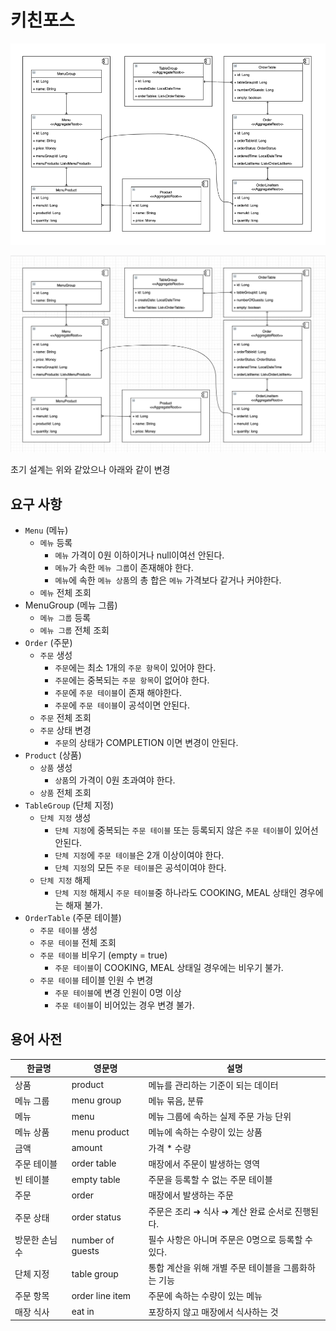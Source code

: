 # 키친포스

![jwp-refactoring-entity-relation-2](assets/jwp-refactoring-entity-relation.png)

![jwp-refactoring-entity-relation-3](assets/jwp-refactoring-entity-relation-3.png)

초기 설계는 위와 같았으나 아래와 같이 변경

<!-- %3CmxGraphModel%3E%3Croot%3E%3CmxCell%20id%3D%220%22%2F%3E%3CmxCell%20id%3D%221%22%20parent%3D%220%22%2F%3E%3CmxCell%20id%3D%222%22%20value%3D%22%22%20style%3D%22html%3D1%3BdropTarget%3D0%3B%22%20vertex%3D%221%22%20parent%3D%221%22%3E%3CmxGeometry%20x%3D%22410%22%20y%3D%2240%22%20width%3D%22300%22%20height%3D%22600%22%20as%3D%22geometry%22%2F%3E%3C%2FmxCell%3E%3CmxCell%20id%3D%223%22%20value%3D%22%22%20style%3D%22shape%3Dmodule%3BjettyWidth%3D8%3BjettyHeight%3D4%3B%22%20vertex%3D%221%22%20parent%3D%222%22%3E%3CmxGeometry%20x%3D%221%22%20width%3D%2220%22%20height%3D%2220%22%20relative%3D%221%22%20as%3D%22geometry%22%3E%3CmxPoint%20x%3D%22-27%22%20y%3D%227%22%20as%3D%22offset%22%2F%3E%3C%2FmxGeometry%3E%3C%2FmxCell%3E%3CmxCell%20id%3D%224%22%20value%3D%22%22%20style%3D%22html%3D1%3BdropTarget%3D0%3B%22%20vertex%3D%221%22%20parent%3D%221%22%3E%3CmxGeometry%20x%3D%2270%22%20y%3D%2240%22%20width%3D%22300%22%20height%3D%22171%22%20as%3D%22geometry%22%2F%3E%3C%2FmxCell%3E%3CmxCell%20id%3D%225%22%20value%3D%22%22%20style%3D%22shape%3Dmodule%3BjettyWidth%3D8%3BjettyHeight%3D4%3B%22%20vertex%3D%221%22%20parent%3D%224%22%3E%3CmxGeometry%20x%3D%221%22%20width%3D%2220%22%20height%3D%2220%22%20relative%3D%221%22%20as%3D%22geometry%22%3E%3CmxPoint%20x%3D%22-27%22%20y%3D%227%22%20as%3D%22offset%22%2F%3E%3C%2FmxGeometry%3E%3C%2FmxCell%3E%3CmxCell%20id%3D%226%22%20value%3D%22%22%20style%3D%22html%3D1%3BdropTarget%3D0%3B%22%20vertex%3D%221%22%20parent%3D%221%22%3E%3CmxGeometry%20x%3D%2262%22%20y%3D%22460%22%20width%3D%22300%22%20height%3D%22180%22%20as%3D%22geometry%22%2F%3E%3C%2FmxCell%3E%3CmxCell%20id%3D%227%22%20value%3D%22%22%20style%3D%22shape%3Dmodule%3BjettyWidth%3D8%3BjettyHeight%3D4%3B%22%20vertex%3D%221%22%20parent%3D%226%22%3E%3CmxGeometry%20x%3D%221%22%20width%3D%2220%22%20height%3D%2220%22%20relative%3D%221%22%20as%3D%22geometry%22%3E%3CmxPoint%20x%3D%22-27%22%20y%3D%227%22%20as%3D%22offset%22%2F%3E%3C%2FmxGeometry%3E%3C%2FmxCell%3E%3CmxCell%20id%3D%228%22%20value%3D%22%22%20style%3D%22html%3D1%3BdropTarget%3D0%3B%22%20vertex%3D%221%22%20parent%3D%221%22%3E%3CmxGeometry%20x%3D%22-280%22%20y%3D%2240%22%20width%3D%22300%22%20height%3D%22600%22%20as%3D%22geometry%22%2F%3E%3C%2FmxCell%3E%3CmxCell%20id%3D%229%22%20value%3D%22%22%20style%3D%22shape%3Dmodule%3BjettyWidth%3D8%3BjettyHeight%3D4%3B%22%20vertex%3D%221%22%20parent%3D%228%22%3E%3CmxGeometry%20x%3D%221%22%20width%3D%2220%22%20height%3D%2220%22%20relative%3D%221%22%20as%3D%22geometry%22%3E%3CmxPoint%20x%3D%22-27%22%20y%3D%227%22%20as%3D%22offset%22%2F%3E%3C%2FmxGeometry%3E%3C%2FmxCell%3E%3CmxCell%20id%3D%2210%22%20value%3D%22Order%26%2310%3B%26lt%3B%26lt%3BAggregateRoot%26gt%3B%26gt%3B%22%20style%3D%22swimlane%3BfontStyle%3D0%3BchildLayout%3DstackLayout%3Bhorizontal%3D1%3BstartSize%3D50%3BfillColor%3Dnone%3BhorizontalStack%3D0%3BresizeParent%3D1%3BresizeParentMax%3D0%3BresizeLast%3D0%3Bcollapsible%3D1%3BmarginBottom%3D0%3B%22%20vertex%3D%221%22%20parent%3D%221%22%3E%3CmxGeometry%20x%3D%22440%22%20y%3D%22240%22%20width%3D%22240%22%20height%3D%22180%22%20as%3D%22geometry%22%2F%3E%3C%2FmxCell%3E%3CmxCell%20id%3D%2211%22%20value%3D%22%2B%20id%3A%20Long%22%20style%3D%22text%3BstrokeColor%3Dnone%3BfillColor%3Dnone%3Balign%3Dleft%3BverticalAlign%3Dtop%3BspacingLeft%3D4%3BspacingRight%3D4%3Boverflow%3Dhidden%3Brotatable%3D0%3Bpoints%3D%5B%5B0%2C0.5%5D%2C%5B1%2C0.5%5D%5D%3BportConstraint%3Deastwest%3B%22%20vertex%3D%221%22%20parent%3D%2210%22%3E%3CmxGeometry%20y%3D%2250%22%20width%3D%22240%22%20height%3D%2226%22%20as%3D%22geometry%22%2F%3E%3C%2FmxCell%3E%3CmxCell%20id%3D%2212%22%20value%3D%22%2B%20orderTableId%3A%20Long%22%20style%3D%22text%3BstrokeColor%3Dnone%3BfillColor%3Dnone%3Balign%3Dleft%3BverticalAlign%3Dtop%3BspacingLeft%3D4%3BspacingRight%3D4%3Boverflow%3Dhidden%3Brotatable%3D0%3Bpoints%3D%5B%5B0%2C0.5%5D%2C%5B1%2C0.5%5D%5D%3BportConstraint%3Deastwest%3B%22%20vertex%3D%221%22%20parent%3D%2210%22%3E%3CmxGeometry%20y%3D%2276%22%20width%3D%22240%22%20height%3D%2226%22%20as%3D%22geometry%22%2F%3E%3C%2FmxCell%3E%3CmxCell%20id%3D%2213%22%20value%3D%22%2B%20orderStatus%3A%20OrderStatus%22%20style%3D%22text%3BstrokeColor%3Dnone%3BfillColor%3Dnone%3Balign%3Dleft%3BverticalAlign%3Dtop%3BspacingLeft%3D4%3BspacingRight%3D4%3Boverflow%3Dhidden%3Brotatable%3D0%3Bpoints%3D%5B%5B0%2C0.5%5D%2C%5B1%2C0.5%5D%5D%3BportConstraint%3Deastwest%3B%22%20vertex%3D%221%22%20parent%3D%2210%22%3E%3CmxGeometry%20y%3D%22102%22%20width%3D%22240%22%20height%3D%2226%22%20as%3D%22geometry%22%2F%3E%3C%2FmxCell%3E%3CmxCell%20id%3D%2214%22%20value%3D%22%2B%20orderedTime%3A%20LocalDateTime%22%20style%3D%22text%3BstrokeColor%3Dnone%3BfillColor%3Dnone%3Balign%3Dleft%3BverticalAlign%3Dtop%3BspacingLeft%3D4%3BspacingRight%3D4%3Boverflow%3Dhidden%3Brotatable%3D0%3Bpoints%3D%5B%5B0%2C0.5%5D%2C%5B1%2C0.5%5D%5D%3BportConstraint%3Deastwest%3B%22%20vertex%3D%221%22%20parent%3D%2210%22%3E%3CmxGeometry%20y%3D%22128%22%20width%3D%22240%22%20height%3D%2226%22%20as%3D%22geometry%22%2F%3E%3C%2FmxCell%3E%3CmxCell%20id%3D%2215%22%20value%3D%22%2B%20orderListItems%3A%20List%26lt%3BOrderListItem%26gt%3B%22%20style%3D%22text%3BstrokeColor%3Dnone%3BfillColor%3Dnone%3Balign%3Dleft%3BverticalAlign%3Dtop%3BspacingLeft%3D4%3BspacingRight%3D4%3Boverflow%3Dhidden%3Brotatable%3D0%3Bpoints%3D%5B%5B0%2C0.5%5D%2C%5B1%2C0.5%5D%5D%3BportConstraint%3Deastwest%3B%22%20vertex%3D%221%22%20parent%3D%2210%22%3E%3CmxGeometry%20y%3D%22154%22%20width%3D%22240%22%20height%3D%2226%22%20as%3D%22geometry%22%2F%3E%3C%2FmxCell%3E%3CmxCell%20id%3D%2216%22%20style%3D%22edgeStyle%3DorthogonalEdgeStyle%3Bcurved%3D1%3Brounded%3D0%3BorthogonalLoop%3D1%3BjettySize%3Dauto%3Bhtml%3D1%3BstartArrow%3DERmany%3BstartFill%3D0%3BendArrow%3DERone%3BendFill%3D0%3B%22%20edge%3D%221%22%20source%3D%2217%22%20target%3D%2210%22%20parent%3D%221%22%3E%3CmxGeometry%20relative%3D%221%22%20as%3D%22geometry%22%2F%3E%3C%2FmxCell%3E%3CmxCell%20id%3D%2217%22%20value%3D%22OrderLineItem%26%2310%3B%26lt%3B%26lt%3BAggregateRoot%26gt%3B%26gt%3B%22%20style%3D%22swimlane%3BfontStyle%3D0%3BchildLayout%3DstackLayout%3Bhorizontal%3D1%3BstartSize%3D47%3BfillColor%3Dnone%3BhorizontalStack%3D0%3BresizeParent%3D1%3BresizeParentMax%3D0%3BresizeLast%3D0%3Bcollapsible%3D1%3BmarginBottom%3D0%3B%22%20vertex%3D%221%22%20parent%3D%221%22%3E%3CmxGeometry%20x%3D%22440%22%20y%3D%22464.5%22%20width%3D%22240%22%20height%3D%22151%22%20as%3D%22geometry%22%2F%3E%3C%2FmxCell%3E%3CmxCell%20id%3D%2218%22%20value%3D%22%2B%20id%3A%20Long%22%20style%3D%22text%3BstrokeColor%3Dnone%3BfillColor%3Dnone%3Balign%3Dleft%3BverticalAlign%3Dtop%3BspacingLeft%3D4%3BspacingRight%3D4%3Boverflow%3Dhidden%3Brotatable%3D0%3Bpoints%3D%5B%5B0%2C0.5%5D%2C%5B1%2C0.5%5D%5D%3BportConstraint%3Deastwest%3B%22%20vertex%3D%221%22%20parent%3D%2217%22%3E%3CmxGeometry%20y%3D%2247%22%20width%3D%22240%22%20height%3D%2226%22%20as%3D%22geometry%22%2F%3E%3C%2FmxCell%3E%3CmxCell%20id%3D%2219%22%20value%3D%22%2B%20orderId%3A%20Long%22%20style%3D%22text%3BstrokeColor%3Dnone%3BfillColor%3Dnone%3Balign%3Dleft%3BverticalAlign%3Dtop%3BspacingLeft%3D4%3BspacingRight%3D4%3Boverflow%3Dhidden%3Brotatable%3D0%3Bpoints%3D%5B%5B0%2C0.5%5D%2C%5B1%2C0.5%5D%5D%3BportConstraint%3Deastwest%3B%22%20vertex%3D%221%22%20parent%3D%2217%22%3E%3CmxGeometry%20y%3D%2273%22%20width%3D%22240%22%20height%3D%2226%22%20as%3D%22geometry%22%2F%3E%3C%2FmxCell%3E%3CmxCell%20id%3D%2220%22%20value%3D%22%2B%20menuId%3A%20Long%22%20style%3D%22text%3BstrokeColor%3Dnone%3BfillColor%3Dnone%3Balign%3Dleft%3BverticalAlign%3Dtop%3BspacingLeft%3D4%3BspacingRight%3D4%3Boverflow%3Dhidden%3Brotatable%3D0%3Bpoints%3D%5B%5B0%2C0.5%5D%2C%5B1%2C0.5%5D%5D%3BportConstraint%3Deastwest%3B%22%20vertex%3D%221%22%20parent%3D%2217%22%3E%3CmxGeometry%20y%3D%2299%22%20width%3D%22240%22%20height%3D%2226%22%20as%3D%22geometry%22%2F%3E%3C%2FmxCell%3E%3CmxCell%20id%3D%2221%22%20value%3D%22%2B%20quantity%3A%20long%22%20style%3D%22text%3BstrokeColor%3Dnone%3BfillColor%3Dnone%3Balign%3Dleft%3BverticalAlign%3Dtop%3BspacingLeft%3D4%3BspacingRight%3D4%3Boverflow%3Dhidden%3Brotatable%3D0%3Bpoints%3D%5B%5B0%2C0.5%5D%2C%5B1%2C0.5%5D%5D%3BportConstraint%3Deastwest%3B%22%20vertex%3D%221%22%20parent%3D%2217%22%3E%3CmxGeometry%20y%3D%22125%22%20width%3D%22240%22%20height%3D%2226%22%20as%3D%22geometry%22%2F%3E%3C%2FmxCell%3E%3CmxCell%20id%3D%2222%22%20style%3D%22edgeStyle%3DorthogonalEdgeStyle%3Bcurved%3D1%3Brounded%3D0%3BorthogonalLoop%3D1%3BjettySize%3Dauto%3Bhtml%3D1%3BstartArrow%3DERone%3BstartFill%3D0%3BendArrow%3DERone%3BendFill%3D0%3BentryX%3D0%3BentryY%3D0.5%3BentryDx%3D0%3BentryDy%3D0%3BexitX%3D1%3BexitY%3D0.5%3BexitDx%3D0%3BexitDy%3D0%3B%22%20edge%3D%221%22%20source%3D%2225%22%20target%3D%2219%22%20parent%3D%221%22%3E%3CmxGeometry%20relative%3D%221%22%20as%3D%22geometry%22%3E%3CArray%20as%3D%22points%22%3E%3CmxPoint%20x%3D%22384%22%20y%3D%22306%22%2F%3E%3CmxPoint%20x%3D%22384%22%20y%3D%22539%22%2F%3E%3C%2FArray%3E%3C%2FmxGeometry%3E%3C%2FmxCell%3E%3CmxCell%20id%3D%2223%22%20value%3D%22Menu%26%2310%3B%26lt%3B%26lt%3BAggregateRoot%26gt%3B%26gt%3B%22%20style%3D%22swimlane%3BfontStyle%3D0%3BchildLayout%3DstackLayout%3Bhorizontal%3D1%3BstartSize%3D50%3BfillColor%3Dnone%3BhorizontalStack%3D0%3BresizeParent%3D1%3BresizeParentMax%3D0%3BresizeLast%3D0%3Bcollapsible%3D1%3BmarginBottom%3D0%3B%22%20vertex%3D%221%22%20parent%3D%221%22%3E%3CmxGeometry%20x%3D%22-250%22%20y%3D%22240%22%20width%3D%22240%22%20height%3D%22180%22%20as%3D%22geometry%22%2F%3E%3C%2FmxCell%3E%3CmxCell%20id%3D%2224%22%20value%3D%22%2B%20id%3A%20Long%22%20style%3D%22text%3BstrokeColor%3Dnone%3BfillColor%3Dnone%3Balign%3Dleft%3BverticalAlign%3Dtop%3BspacingLeft%3D4%3BspacingRight%3D4%3Boverflow%3Dhidden%3Brotatable%3D0%3Bpoints%3D%5B%5B0%2C0.5%5D%2C%5B1%2C0.5%5D%5D%3BportConstraint%3Deastwest%3B%22%20vertex%3D%221%22%20parent%3D%2223%22%3E%3CmxGeometry%20y%3D%2250%22%20width%3D%22240%22%20height%3D%2226%22%20as%3D%22geometry%22%2F%3E%3C%2FmxCell%3E%3CmxCell%20id%3D%2225%22%20value%3D%22%2B%20name%3A%20String%22%20style%3D%22text%3BstrokeColor%3Dnone%3BfillColor%3Dnone%3Balign%3Dleft%3BverticalAlign%3Dtop%3BspacingLeft%3D4%3BspacingRight%3D4%3Boverflow%3Dhidden%3Brotatable%3D0%3Bpoints%3D%5B%5B0%2C0.5%5D%2C%5B1%2C0.5%5D%5D%3BportConstraint%3Deastwest%3B%22%20vertex%3D%221%22%20parent%3D%2223%22%3E%3CmxGeometry%20y%3D%2276%22%20width%3D%22240%22%20height%3D%2226%22%20as%3D%22geometry%22%2F%3E%3C%2FmxCell%3E%3CmxCell%20id%3D%2226%22%20value%3D%22%2B%20price%3A%20Money%22%20style%3D%22text%3BstrokeColor%3Dnone%3BfillColor%3Dnone%3Balign%3Dleft%3BverticalAlign%3Dtop%3BspacingLeft%3D4%3BspacingRight%3D4%3Boverflow%3Dhidden%3Brotatable%3D0%3Bpoints%3D%5B%5B0%2C0.5%5D%2C%5B1%2C0.5%5D%5D%3BportConstraint%3Deastwest%3B%22%20vertex%3D%221%22%20parent%3D%2223%22%3E%3CmxGeometry%20y%3D%22102%22%20width%3D%22240%22%20height%3D%2226%22%20as%3D%22geometry%22%2F%3E%3C%2FmxCell%3E%3CmxCell%20id%3D%2227%22%20value%3D%22%2B%20menuGroupId%3A%20Long%22%20style%3D%22text%3BstrokeColor%3Dnone%3BfillColor%3Dnone%3Balign%3Dleft%3BverticalAlign%3Dtop%3BspacingLeft%3D4%3BspacingRight%3D4%3Boverflow%3Dhidden%3Brotatable%3D0%3Bpoints%3D%5B%5B0%2C0.5%5D%2C%5B1%2C0.5%5D%5D%3BportConstraint%3Deastwest%3B%22%20vertex%3D%221%22%20parent%3D%2223%22%3E%3CmxGeometry%20y%3D%22128%22%20width%3D%22240%22%20height%3D%2226%22%20as%3D%22geometry%22%2F%3E%3C%2FmxCell%3E%3CmxCell%20id%3D%2228%22%20value%3D%22%2B%20menuProducts%3A%20List%26lt%3BMenuProduct%26gt%3B%22%20style%3D%22text%3BstrokeColor%3Dnone%3BfillColor%3Dnone%3Balign%3Dleft%3BverticalAlign%3Dtop%3BspacingLeft%3D4%3BspacingRight%3D4%3Boverflow%3Dhidden%3Brotatable%3D0%3Bpoints%3D%5B%5B0%2C0.5%5D%2C%5B1%2C0.5%5D%5D%3BportConstraint%3Deastwest%3B%22%20vertex%3D%221%22%20parent%3D%2223%22%3E%3CmxGeometry%20y%3D%22154%22%20width%3D%22240%22%20height%3D%2226%22%20as%3D%22geometry%22%2F%3E%3C%2FmxCell%3E%3CmxCell%20id%3D%2229%22%20style%3D%22edgeStyle%3DorthogonalEdgeStyle%3Bcurved%3D1%3Brounded%3D0%3BorthogonalLoop%3D1%3BjettySize%3Dauto%3Bhtml%3D1%3BstartArrow%3DERone%3BstartFill%3D0%3BendArrow%3DERmany%3BendFill%3D0%3B%22%20edge%3D%221%22%20source%3D%2230%22%20target%3D%2223%22%20parent%3D%221%22%3E%3CmxGeometry%20relative%3D%221%22%20as%3D%22geometry%22%2F%3E%3C%2FmxCell%3E%3CmxCell%20id%3D%2230%22%20value%3D%22MenuGroup%22%20style%3D%22swimlane%3BfontStyle%3D0%3BchildLayout%3DstackLayout%3Bhorizontal%3D1%3BstartSize%3D26%3BfillColor%3Dnone%3BhorizontalStack%3D0%3BresizeParent%3D1%3BresizeParentMax%3D0%3BresizeLast%3D0%3Bcollapsible%3D1%3BmarginBottom%3D0%3B%22%20vertex%3D%221%22%20parent%3D%221%22%3E%3CmxGeometry%20x%3D%22-250%22%20y%3D%2286.5%22%20width%3D%22240%22%20height%3D%2278%22%20as%3D%22geometry%22%2F%3E%3C%2FmxCell%3E%3CmxCell%20id%3D%2231%22%20value%3D%22%2B%20id%3A%20Long%22%20style%3D%22text%3BstrokeColor%3Dnone%3BfillColor%3Dnone%3Balign%3Dleft%3BverticalAlign%3Dtop%3BspacingLeft%3D4%3BspacingRight%3D4%3Boverflow%3Dhidden%3Brotatable%3D0%3Bpoints%3D%5B%5B0%2C0.5%5D%2C%5B1%2C0.5%5D%5D%3BportConstraint%3Deastwest%3B%22%20vertex%3D%221%22%20parent%3D%2230%22%3E%3CmxGeometry%20y%3D%2226%22%20width%3D%22240%22%20height%3D%2226%22%20as%3D%22geometry%22%2F%3E%3C%2FmxCell%3E%3CmxCell%20id%3D%2232%22%20value%3D%22%2B%20name%3A%20String%22%20style%3D%22text%3BstrokeColor%3Dnone%3BfillColor%3Dnone%3Balign%3Dleft%3BverticalAlign%3Dtop%3BspacingLeft%3D4%3BspacingRight%3D4%3Boverflow%3Dhidden%3Brotatable%3D0%3Bpoints%3D%5B%5B0%2C0.5%5D%2C%5B1%2C0.5%5D%5D%3BportConstraint%3Deastwest%3B%22%20vertex%3D%221%22%20parent%3D%2230%22%3E%3CmxGeometry%20y%3D%2252%22%20width%3D%22240%22%20height%3D%2226%22%20as%3D%22geometry%22%2F%3E%3C%2FmxCell%3E%3CmxCell%20id%3D%2233%22%20style%3D%22edgeStyle%3DorthogonalEdgeStyle%3Bcurved%3D1%3Brounded%3D0%3BorthogonalLoop%3D1%3BjettySize%3Dauto%3Bhtml%3D1%3BstartArrow%3DERmany%3BstartFill%3D0%3BendArrow%3DERone%3BendFill%3D0%3B%22%20edge%3D%221%22%20source%3D%2235%22%20target%3D%2223%22%20parent%3D%221%22%3E%3CmxGeometry%20relative%3D%221%22%20as%3D%22geometry%22%2F%3E%3C%2FmxCell%3E%3CmxCell%20id%3D%2234%22%20style%3D%22edgeStyle%3DorthogonalEdgeStyle%3Bcurved%3D1%3Brounded%3D0%3BorthogonalLoop%3D1%3BjettySize%3Dauto%3Bhtml%3D1%3BstartArrow%3DERmany%3BstartFill%3D0%3BendArrow%3DERone%3BendFill%3D0%3B%22%20edge%3D%221%22%20source%3D%2235%22%20target%3D%2251%22%20parent%3D%221%22%3E%3CmxGeometry%20relative%3D%221%22%20as%3D%22geometry%22%2F%3E%3C%2FmxCell%3E%3CmxCell%20id%3D%2235%22%20value%3D%22MenuProduct%22%20style%3D%22swimlane%3BfontStyle%3D0%3BchildLayout%3DstackLayout%3Bhorizontal%3D1%3BstartSize%3D26%3BfillColor%3Dnone%3BhorizontalStack%3D0%3BresizeParent%3D1%3BresizeParentMax%3D0%3BresizeLast%3D0%3Bcollapsible%3D1%3BmarginBottom%3D0%3B%22%20vertex%3D%221%22%20parent%3D%221%22%3E%3CmxGeometry%20x%3D%22-250%22%20y%3D%22485.5%22%20width%3D%22240%22%20height%3D%22130%22%20as%3D%22geometry%22%2F%3E%3C%2FmxCell%3E%3CmxCell%20id%3D%2236%22%20value%3D%22%2B%20id%3A%20Long%22%20style%3D%22text%3BstrokeColor%3Dnone%3BfillColor%3Dnone%3Balign%3Dleft%3BverticalAlign%3Dtop%3BspacingLeft%3D4%3BspacingRight%3D4%3Boverflow%3Dhidden%3Brotatable%3D0%3Bpoints%3D%5B%5B0%2C0.5%5D%2C%5B1%2C0.5%5D%5D%3BportConstraint%3Deastwest%3B%22%20vertex%3D%221%22%20parent%3D%2235%22%3E%3CmxGeometry%20y%3D%2226%22%20width%3D%22240%22%20height%3D%2226%22%20as%3D%22geometry%22%2F%3E%3C%2FmxCell%3E%3CmxCell%20id%3D%2237%22%20value%3D%22%2B%20menuId%3A%20Long%22%20style%3D%22text%3BstrokeColor%3Dnone%3BfillColor%3Dnone%3Balign%3Dleft%3BverticalAlign%3Dtop%3BspacingLeft%3D4%3BspacingRight%3D4%3Boverflow%3Dhidden%3Brotatable%3D0%3Bpoints%3D%5B%5B0%2C0.5%5D%2C%5B1%2C0.5%5D%5D%3BportConstraint%3Deastwest%3B%22%20vertex%3D%221%22%20parent%3D%2235%22%3E%3CmxGeometry%20y%3D%2252%22%20width%3D%22240%22%20height%3D%2226%22%20as%3D%22geometry%22%2F%3E%3C%2FmxCell%3E%3CmxCell%20id%3D%2238%22%20value%3D%22%2B%20productId%3A%20Long%22%20style%3D%22text%3BstrokeColor%3Dnone%3BfillColor%3Dnone%3Balign%3Dleft%3BverticalAlign%3Dtop%3BspacingLeft%3D4%3BspacingRight%3D4%3Boverflow%3Dhidden%3Brotatable%3D0%3Bpoints%3D%5B%5B0%2C0.5%5D%2C%5B1%2C0.5%5D%5D%3BportConstraint%3Deastwest%3B%22%20vertex%3D%221%22%20parent%3D%2235%22%3E%3CmxGeometry%20y%3D%2278%22%20width%3D%22240%22%20height%3D%2226%22%20as%3D%22geometry%22%2F%3E%3C%2FmxCell%3E%3CmxCell%20id%3D%2239%22%20value%3D%22%2B%20quantity%3A%20long%22%20style%3D%22text%3BstrokeColor%3Dnone%3BfillColor%3Dnone%3Balign%3Dleft%3BverticalAlign%3Dtop%3BspacingLeft%3D4%3BspacingRight%3D4%3Boverflow%3Dhidden%3Brotatable%3D0%3Bpoints%3D%5B%5B0%2C0.5%5D%2C%5B1%2C0.5%5D%5D%3BportConstraint%3Deastwest%3B%22%20vertex%3D%221%22%20parent%3D%2235%22%3E%3CmxGeometry%20y%3D%22104%22%20width%3D%22240%22%20height%3D%2226%22%20as%3D%22geometry%22%2F%3E%3C%2FmxCell%3E%3CmxCell%20id%3D%2240%22%20style%3D%22edgeStyle%3DorthogonalEdgeStyle%3Brounded%3D0%3BorthogonalLoop%3D1%3BjettySize%3Dauto%3Bhtml%3D1%3BendArrow%3DERone%3BendFill%3D0%3BstartArrow%3DERone%3BstartFill%3D0%3B%22%20edge%3D%221%22%20source%3D%2241%22%20target%3D%2210%22%20parent%3D%221%22%3E%3CmxGeometry%20relative%3D%221%22%20as%3D%22geometry%22%2F%3E%3C%2FmxCell%3E%3CmxCell%20id%3D%2241%22%20value%3D%22OrderTable%22%20style%3D%22swimlane%3BfontStyle%3D0%3BchildLayout%3DstackLayout%3Bhorizontal%3D1%3BstartSize%3D26%3BfillColor%3Dnone%3BhorizontalStack%3D0%3BresizeParent%3D1%3BresizeParentMax%3D0%3BresizeLast%3D0%3Bcollapsible%3D1%3BmarginBottom%3D0%3B%22%20vertex%3D%221%22%20parent%3D%221%22%3E%3CmxGeometry%20x%3D%22440%22%20y%3D%2264%22%20width%3D%22240%22%20height%3D%22130%22%20as%3D%22geometry%22%2F%3E%3C%2FmxCell%3E%3CmxCell%20id%3D%2242%22%20value%3D%22%2B%20id%3A%20Long%22%20style%3D%22text%3BstrokeColor%3Dnone%3BfillColor%3Dnone%3Balign%3Dleft%3BverticalAlign%3Dtop%3BspacingLeft%3D4%3BspacingRight%3D4%3Boverflow%3Dhidden%3Brotatable%3D0%3Bpoints%3D%5B%5B0%2C0.5%5D%2C%5B1%2C0.5%5D%5D%3BportConstraint%3Deastwest%3B%22%20vertex%3D%221%22%20parent%3D%2241%22%3E%3CmxGeometry%20y%3D%2226%22%20width%3D%22240%22%20height%3D%2226%22%20as%3D%22geometry%22%2F%3E%3C%2FmxCell%3E%3CmxCell%20id%3D%2243%22%20value%3D%22%2B%20tableGroupId%3A%20Long%22%20style%3D%22text%3BstrokeColor%3Dnone%3BfillColor%3Dnone%3Balign%3Dleft%3BverticalAlign%3Dtop%3BspacingLeft%3D4%3BspacingRight%3D4%3Boverflow%3Dhidden%3Brotatable%3D0%3Bpoints%3D%5B%5B0%2C0.5%5D%2C%5B1%2C0.5%5D%5D%3BportConstraint%3Deastwest%3B%22%20vertex%3D%221%22%20parent%3D%2241%22%3E%3CmxGeometry%20y%3D%2252%22%20width%3D%22240%22%20height%3D%2226%22%20as%3D%22geometry%22%2F%3E%3C%2FmxCell%3E%3CmxCell%20id%3D%2244%22%20value%3D%22%2B%20numberOfGuests%3A%20Long%22%20style%3D%22text%3BstrokeColor%3Dnone%3BfillColor%3Dnone%3Balign%3Dleft%3BverticalAlign%3Dtop%3BspacingLeft%3D4%3BspacingRight%3D4%3Boverflow%3Dhidden%3Brotatable%3D0%3Bpoints%3D%5B%5B0%2C0.5%5D%2C%5B1%2C0.5%5D%5D%3BportConstraint%3Deastwest%3B%22%20vertex%3D%221%22%20parent%3D%2241%22%3E%3CmxGeometry%20y%3D%2278%22%20width%3D%22240%22%20height%3D%2226%22%20as%3D%22geometry%22%2F%3E%3C%2FmxCell%3E%3CmxCell%20id%3D%2245%22%20value%3D%22%2B%20empty%3A%20boolean%22%20style%3D%22text%3BstrokeColor%3Dnone%3BfillColor%3Dnone%3Balign%3Dleft%3BverticalAlign%3Dtop%3BspacingLeft%3D4%3BspacingRight%3D4%3Boverflow%3Dhidden%3Brotatable%3D0%3Bpoints%3D%5B%5B0%2C0.5%5D%2C%5B1%2C0.5%5D%5D%3BportConstraint%3Deastwest%3B%22%20vertex%3D%221%22%20parent%3D%2241%22%3E%3CmxGeometry%20y%3D%22104%22%20width%3D%22240%22%20height%3D%2226%22%20as%3D%22geometry%22%2F%3E%3C%2FmxCell%3E%3CmxCell%20id%3D%2246%22%20style%3D%22rounded%3D0%3BorthogonalLoop%3D1%3BjettySize%3Dauto%3Bhtml%3D1%3BedgeStyle%3DorthogonalEdgeStyle%3Bcurved%3D1%3BendArrow%3DERmany%3BendFill%3D0%3BstartArrow%3DERone%3BstartFill%3D0%3B%22%20edge%3D%221%22%20source%3D%2247%22%20target%3D%2241%22%20parent%3D%221%22%3E%3CmxGeometry%20relative%3D%221%22%20as%3D%22geometry%22%2F%3E%3C%2FmxCell%3E%3CmxCell%20id%3D%2247%22%20value%3D%22TableGroup%26%2310%3B%26lt%3B%26lt%3BAggregateRoot%26gt%3B%26gt%3B%22%20style%3D%22swimlane%3BfontStyle%3D0%3BchildLayout%3DstackLayout%3Bhorizontal%3D1%3BstartSize%3D47%3BfillColor%3Dnone%3BhorizontalStack%3D0%3BresizeParent%3D1%3BresizeParentMax%3D0%3BresizeLast%3D0%3Bcollapsible%3D1%3BmarginBottom%3D0%3B%22%20vertex%3D%221%22%20parent%3D%221%22%3E%3CmxGeometry%20x%3D%22100%22%20y%3D%2264%22%20width%3D%22240%22%20height%3D%22125%22%20as%3D%22geometry%22%2F%3E%3C%2FmxCell%3E%3CmxCell%20id%3D%2248%22%20value%3D%22%2B%20id%3A%20Long%22%20style%3D%22text%3BstrokeColor%3Dnone%3BfillColor%3Dnone%3Balign%3Dleft%3BverticalAlign%3Dtop%3BspacingLeft%3D4%3BspacingRight%3D4%3Boverflow%3Dhidden%3Brotatable%3D0%3Bpoints%3D%5B%5B0%2C0.5%5D%2C%5B1%2C0.5%5D%5D%3BportConstraint%3Deastwest%3B%22%20vertex%3D%221%22%20parent%3D%2247%22%3E%3CmxGeometry%20y%3D%2247%22%20width%3D%22240%22%20height%3D%2226%22%20as%3D%22geometry%22%2F%3E%3C%2FmxCell%3E%3CmxCell%20id%3D%2249%22%20value%3D%22%2B%20createDate%3A%20LocalDateTime%22%20style%3D%22text%3BstrokeColor%3Dnone%3BfillColor%3Dnone%3Balign%3Dleft%3BverticalAlign%3Dtop%3BspacingLeft%3D4%3BspacingRight%3D4%3Boverflow%3Dhidden%3Brotatable%3D0%3Bpoints%3D%5B%5B0%2C0.5%5D%2C%5B1%2C0.5%5D%5D%3BportConstraint%3Deastwest%3B%22%20vertex%3D%221%22%20parent%3D%2247%22%3E%3CmxGeometry%20y%3D%2273%22%20width%3D%22240%22%20height%3D%2226%22%20as%3D%22geometry%22%2F%3E%3C%2FmxCell%3E%3CmxCell%20id%3D%2250%22%20value%3D%22%2B%20orderTables%3A%20List%26lt%3BOrderTable%26gt%3B%22%20style%3D%22text%3BstrokeColor%3Dnone%3BfillColor%3Dnone%3Balign%3Dleft%3BverticalAlign%3Dtop%3BspacingLeft%3D4%3BspacingRight%3D4%3Boverflow%3Dhidden%3Brotatable%3D0%3Bpoints%3D%5B%5B0%2C0.5%5D%2C%5B1%2C0.5%5D%5D%3BportConstraint%3Deastwest%3B%22%20vertex%3D%221%22%20parent%3D%2247%22%3E%3CmxGeometry%20y%3D%2299%22%20width%3D%22240%22%20height%3D%2226%22%20as%3D%22geometry%22%2F%3E%3C%2FmxCell%3E%3CmxCell%20id%3D%2251%22%20value%3D%22Product%26%2310%3B%26lt%3B%26lt%3BAggregateRoot%26gt%3B%26gt%3B%22%20style%3D%22swimlane%3BfontStyle%3D0%3BchildLayout%3DstackLayout%3Bhorizontal%3D1%3BstartSize%3D50%3BfillColor%3Dnone%3BhorizontalStack%3D0%3BresizeParent%3D1%3BresizeParentMax%3D0%3BresizeLast%3D0%3Bcollapsible%3D1%3BmarginBottom%3D0%3B%22%20vertex%3D%221%22%20parent%3D%221%22%3E%3CmxGeometry%20x%3D%2292%22%20y%3D%22487.5%22%20width%3D%22240%22%20height%3D%22128%22%20as%3D%22geometry%22%2F%3E%3C%2FmxCell%3E%3CmxCell%20id%3D%2252%22%20value%3D%22%2B%20id%3A%20Long%22%20style%3D%22text%3BstrokeColor%3Dnone%3BfillColor%3Dnone%3Balign%3Dleft%3BverticalAlign%3Dtop%3BspacingLeft%3D4%3BspacingRight%3D4%3Boverflow%3Dhidden%3Brotatable%3D0%3Bpoints%3D%5B%5B0%2C0.5%5D%2C%5B1%2C0.5%5D%5D%3BportConstraint%3Deastwest%3B%22%20vertex%3D%221%22%20parent%3D%2251%22%3E%3CmxGeometry%20y%3D%2250%22%20width%3D%22240%22%20height%3D%2226%22%20as%3D%22geometry%22%2F%3E%3C%2FmxCell%3E%3CmxCell%20id%3D%2253%22%20value%3D%22%2B%20name%3A%20String%22%20style%3D%22text%3BstrokeColor%3Dnone%3BfillColor%3Dnone%3Balign%3Dleft%3BverticalAlign%3Dtop%3BspacingLeft%3D4%3BspacingRight%3D4%3Boverflow%3Dhidden%3Brotatable%3D0%3Bpoints%3D%5B%5B0%2C0.5%5D%2C%5B1%2C0.5%5D%5D%3BportConstraint%3Deastwest%3B%22%20vertex%3D%221%22%20parent%3D%2251%22%3E%3CmxGeometry%20y%3D%2276%22%20width%3D%22240%22%20height%3D%2226%22%20as%3D%22geometry%22%2F%3E%3C%2FmxCell%3E%3CmxCell%20id%3D%2254%22%20value%3D%22%2B%20price%3A%20Money%22%20style%3D%22text%3BstrokeColor%3Dnone%3BfillColor%3Dnone%3Balign%3Dleft%3BverticalAlign%3Dtop%3BspacingLeft%3D4%3BspacingRight%3D4%3Boverflow%3Dhidden%3Brotatable%3D0%3Bpoints%3D%5B%5B0%2C0.5%5D%2C%5B1%2C0.5%5D%5D%3BportConstraint%3Deastwest%3B%22%20vertex%3D%221%22%20parent%3D%2251%22%3E%3CmxGeometry%20y%3D%22102%22%20width%3D%22240%22%20height%3D%2226%22%20as%3D%22geometry%22%2F%3E%3C%2FmxCell%3E%3C%2Froot%3E%3C%2FmxGraphModel%3E -->
<!-- %3CmxGraphModel%3E%3Croot%3E%3CmxCell%20id%3D%220%22%2F%3E%3CmxCell%20id%3D%221%22%20parent%3D%220%22%2F%3E%3CmxCell%20id%3D%222%22%20value%3D%22%22%20style%3D%22html%3D1%3BdropTarget%3D0%3B%22%20vertex%3D%221%22%20parent%3D%221%22%3E%3CmxGeometry%20x%3D%22410%22%20y%3D%2240%22%20width%3D%22300%22%20height%3D%22170%22%20as%3D%22geometry%22%2F%3E%3C%2FmxCell%3E%3CmxCell%20id%3D%223%22%20value%3D%22%22%20style%3D%22shape%3Dmodule%3BjettyWidth%3D8%3BjettyHeight%3D4%3B%22%20vertex%3D%221%22%20parent%3D%222%22%3E%3CmxGeometry%20x%3D%221%22%20width%3D%2220%22%20height%3D%2220%22%20relative%3D%221%22%20as%3D%22geometry%22%3E%3CmxPoint%20x%3D%22-27%22%20y%3D%227%22%20as%3D%22offset%22%2F%3E%3C%2FmxGeometry%3E%3C%2FmxCell%3E%3CmxCell%20id%3D%224%22%20value%3D%22%22%20style%3D%22html%3D1%3BdropTarget%3D0%3B%22%20vertex%3D%221%22%20parent%3D%221%22%3E%3CmxGeometry%20x%3D%22-280%22%20y%3D%2240%22%20width%3D%22300%22%20height%3D%22150%22%20as%3D%22geometry%22%2F%3E%3C%2FmxCell%3E%3CmxCell%20id%3D%225%22%20value%3D%22%22%20style%3D%22shape%3Dmodule%3BjettyWidth%3D8%3BjettyHeight%3D4%3B%22%20vertex%3D%221%22%20parent%3D%224%22%3E%3CmxGeometry%20x%3D%221%22%20width%3D%2220%22%20height%3D%2220%22%20relative%3D%221%22%20as%3D%22geometry%22%3E%3CmxPoint%20x%3D%22-27%22%20y%3D%227%22%20as%3D%22offset%22%2F%3E%3C%2FmxGeometry%3E%3C%2FmxCell%3E%3CmxCell%20id%3D%226%22%20value%3D%22%22%20style%3D%22html%3D1%3BdropTarget%3D0%3B%22%20vertex%3D%221%22%20parent%3D%221%22%3E%3CmxGeometry%20x%3D%22410%22%20y%3D%22220%22%20width%3D%22300%22%20height%3D%22420%22%20as%3D%22geometry%22%2F%3E%3C%2FmxCell%3E%3CmxCell%20id%3D%227%22%20value%3D%22%22%20style%3D%22shape%3Dmodule%3BjettyWidth%3D8%3BjettyHeight%3D4%3B%22%20vertex%3D%221%22%20parent%3D%226%22%3E%3CmxGeometry%20x%3D%221%22%20width%3D%2220%22%20height%3D%2220%22%20relative%3D%221%22%20as%3D%22geometry%22%3E%3CmxPoint%20x%3D%22-27%22%20y%3D%227%22%20as%3D%22offset%22%2F%3E%3C%2FmxGeometry%3E%3C%2FmxCell%3E%3CmxCell%20id%3D%228%22%20value%3D%22%22%20style%3D%22html%3D1%3BdropTarget%3D0%3B%22%20vertex%3D%221%22%20parent%3D%221%22%3E%3CmxGeometry%20x%3D%2270%22%20y%3D%2240%22%20width%3D%22300%22%20height%3D%22171%22%20as%3D%22geometry%22%2F%3E%3C%2FmxCell%3E%3CmxCell%20id%3D%229%22%20value%3D%22%22%20style%3D%22shape%3Dmodule%3BjettyWidth%3D8%3BjettyHeight%3D4%3B%22%20vertex%3D%221%22%20parent%3D%228%22%3E%3CmxGeometry%20x%3D%221%22%20width%3D%2220%22%20height%3D%2220%22%20relative%3D%221%22%20as%3D%22geometry%22%3E%3CmxPoint%20x%3D%22-27%22%20y%3D%227%22%20as%3D%22offset%22%2F%3E%3C%2FmxGeometry%3E%3C%2FmxCell%3E%3CmxCell%20id%3D%2210%22%20value%3D%22%22%20style%3D%22html%3D1%3BdropTarget%3D0%3B%22%20vertex%3D%221%22%20parent%3D%221%22%3E%3CmxGeometry%20x%3D%2262%22%20y%3D%22460%22%20width%3D%22300%22%20height%3D%22180%22%20as%3D%22geometry%22%2F%3E%3C%2FmxCell%3E%3CmxCell%20id%3D%2211%22%20value%3D%22%22%20style%3D%22shape%3Dmodule%3BjettyWidth%3D8%3BjettyHeight%3D4%3B%22%20vertex%3D%221%22%20parent%3D%2210%22%3E%3CmxGeometry%20x%3D%221%22%20width%3D%2220%22%20height%3D%2220%22%20relative%3D%221%22%20as%3D%22geometry%22%3E%3CmxPoint%20x%3D%22-27%22%20y%3D%227%22%20as%3D%22offset%22%2F%3E%3C%2FmxGeometry%3E%3C%2FmxCell%3E%3CmxCell%20id%3D%2212%22%20value%3D%22%22%20style%3D%22html%3D1%3BdropTarget%3D0%3B%22%20vertex%3D%221%22%20parent%3D%221%22%3E%3CmxGeometry%20x%3D%22-280%22%20y%3D%22210%22%20width%3D%22300%22%20height%3D%22430%22%20as%3D%22geometry%22%2F%3E%3C%2FmxCell%3E%3CmxCell%20id%3D%2213%22%20value%3D%22%22%20style%3D%22shape%3Dmodule%3BjettyWidth%3D8%3BjettyHeight%3D4%3B%22%20vertex%3D%221%22%20parent%3D%2212%22%3E%3CmxGeometry%20x%3D%221%22%20width%3D%2220%22%20height%3D%2220%22%20relative%3D%221%22%20as%3D%22geometry%22%3E%3CmxPoint%20x%3D%22-27%22%20y%3D%227%22%20as%3D%22offset%22%2F%3E%3C%2FmxGeometry%3E%3C%2FmxCell%3E%3CmxCell%20id%3D%2214%22%20value%3D%22Order%26%2310%3B%26lt%3B%26lt%3BAggregateRoot%26gt%3B%26gt%3B%22%20style%3D%22swimlane%3BfontStyle%3D0%3BchildLayout%3DstackLayout%3Bhorizontal%3D1%3BstartSize%3D50%3BfillColor%3Dnone%3BhorizontalStack%3D0%3BresizeParent%3D1%3BresizeParentMax%3D0%3BresizeLast%3D0%3Bcollapsible%3D1%3BmarginBottom%3D0%3B%22%20vertex%3D%221%22%20parent%3D%221%22%3E%3CmxGeometry%20x%3D%22440%22%20y%3D%22240%22%20width%3D%22240%22%20height%3D%22180%22%20as%3D%22geometry%22%2F%3E%3C%2FmxCell%3E%3CmxCell%20id%3D%2215%22%20value%3D%22%2B%20id%3A%20Long%22%20style%3D%22text%3BstrokeColor%3Dnone%3BfillColor%3Dnone%3Balign%3Dleft%3BverticalAlign%3Dtop%3BspacingLeft%3D4%3BspacingRight%3D4%3Boverflow%3Dhidden%3Brotatable%3D0%3Bpoints%3D%5B%5B0%2C0.5%5D%2C%5B1%2C0.5%5D%5D%3BportConstraint%3Deastwest%3B%22%20vertex%3D%221%22%20parent%3D%2214%22%3E%3CmxGeometry%20y%3D%2250%22%20width%3D%22240%22%20height%3D%2226%22%20as%3D%22geometry%22%2F%3E%3C%2FmxCell%3E%3CmxCell%20id%3D%2216%22%20value%3D%22%2B%20orderTableId%3A%20Long%22%20style%3D%22text%3BstrokeColor%3Dnone%3BfillColor%3Dnone%3Balign%3Dleft%3BverticalAlign%3Dtop%3BspacingLeft%3D4%3BspacingRight%3D4%3Boverflow%3Dhidden%3Brotatable%3D0%3Bpoints%3D%5B%5B0%2C0.5%5D%2C%5B1%2C0.5%5D%5D%3BportConstraint%3Deastwest%3B%22%20vertex%3D%221%22%20parent%3D%2214%22%3E%3CmxGeometry%20y%3D%2276%22%20width%3D%22240%22%20height%3D%2226%22%20as%3D%22geometry%22%2F%3E%3C%2FmxCell%3E%3CmxCell%20id%3D%2217%22%20value%3D%22%2B%20orderStatus%3A%20OrderStatus%22%20style%3D%22text%3BstrokeColor%3Dnone%3BfillColor%3Dnone%3Balign%3Dleft%3BverticalAlign%3Dtop%3BspacingLeft%3D4%3BspacingRight%3D4%3Boverflow%3Dhidden%3Brotatable%3D0%3Bpoints%3D%5B%5B0%2C0.5%5D%2C%5B1%2C0.5%5D%5D%3BportConstraint%3Deastwest%3B%22%20vertex%3D%221%22%20parent%3D%2214%22%3E%3CmxGeometry%20y%3D%22102%22%20width%3D%22240%22%20height%3D%2226%22%20as%3D%22geometry%22%2F%3E%3C%2FmxCell%3E%3CmxCell%20id%3D%2218%22%20value%3D%22%2B%20orderedTime%3A%20LocalDateTime%22%20style%3D%22text%3BstrokeColor%3Dnone%3BfillColor%3Dnone%3Balign%3Dleft%3BverticalAlign%3Dtop%3BspacingLeft%3D4%3BspacingRight%3D4%3Boverflow%3Dhidden%3Brotatable%3D0%3Bpoints%3D%5B%5B0%2C0.5%5D%2C%5B1%2C0.5%5D%5D%3BportConstraint%3Deastwest%3B%22%20vertex%3D%221%22%20parent%3D%2214%22%3E%3CmxGeometry%20y%3D%22128%22%20width%3D%22240%22%20height%3D%2226%22%20as%3D%22geometry%22%2F%3E%3C%2FmxCell%3E%3CmxCell%20id%3D%2219%22%20value%3D%22%2B%20orderListItems%3A%20List%26lt%3BOrderListItem%26gt%3B%22%20style%3D%22text%3BstrokeColor%3Dnone%3BfillColor%3Dnone%3Balign%3Dleft%3BverticalAlign%3Dtop%3BspacingLeft%3D4%3BspacingRight%3D4%3Boverflow%3Dhidden%3Brotatable%3D0%3Bpoints%3D%5B%5B0%2C0.5%5D%2C%5B1%2C0.5%5D%5D%3BportConstraint%3Deastwest%3B%22%20vertex%3D%221%22%20parent%3D%2214%22%3E%3CmxGeometry%20y%3D%22154%22%20width%3D%22240%22%20height%3D%2226%22%20as%3D%22geometry%22%2F%3E%3C%2FmxCell%3E%3CmxCell%20id%3D%2220%22%20style%3D%22edgeStyle%3DorthogonalEdgeStyle%3Bcurved%3D1%3Brounded%3D0%3BorthogonalLoop%3D1%3BjettySize%3Dauto%3Bhtml%3D1%3BstartArrow%3DERmany%3BstartFill%3D0%3BendArrow%3DERone%3BendFill%3D0%3B%22%20edge%3D%221%22%20source%3D%2221%22%20target%3D%2214%22%20parent%3D%221%22%3E%3CmxGeometry%20relative%3D%221%22%20as%3D%22geometry%22%2F%3E%3C%2FmxCell%3E%3CmxCell%20id%3D%2221%22%20value%3D%22OrderLineItem%26%2310%3B%26lt%3B%26lt%3BAggregateRoot%26gt%3B%26gt%3B%22%20style%3D%22swimlane%3BfontStyle%3D0%3BchildLayout%3DstackLayout%3Bhorizontal%3D1%3BstartSize%3D47%3BfillColor%3Dnone%3BhorizontalStack%3D0%3BresizeParent%3D1%3BresizeParentMax%3D0%3BresizeLast%3D0%3Bcollapsible%3D1%3BmarginBottom%3D0%3B%22%20vertex%3D%221%22%20parent%3D%221%22%3E%3CmxGeometry%20x%3D%22440%22%20y%3D%22464.5%22%20width%3D%22240%22%20height%3D%22151%22%20as%3D%22geometry%22%2F%3E%3C%2FmxCell%3E%3CmxCell%20id%3D%2222%22%20value%3D%22%2B%20id%3A%20Long%22%20style%3D%22text%3BstrokeColor%3Dnone%3BfillColor%3Dnone%3Balign%3Dleft%3BverticalAlign%3Dtop%3BspacingLeft%3D4%3BspacingRight%3D4%3Boverflow%3Dhidden%3Brotatable%3D0%3Bpoints%3D%5B%5B0%2C0.5%5D%2C%5B1%2C0.5%5D%5D%3BportConstraint%3Deastwest%3B%22%20vertex%3D%221%22%20parent%3D%2221%22%3E%3CmxGeometry%20y%3D%2247%22%20width%3D%22240%22%20height%3D%2226%22%20as%3D%22geometry%22%2F%3E%3C%2FmxCell%3E%3CmxCell%20id%3D%2223%22%20value%3D%22%2B%20orderId%3A%20Long%22%20style%3D%22text%3BstrokeColor%3Dnone%3BfillColor%3Dnone%3Balign%3Dleft%3BverticalAlign%3Dtop%3BspacingLeft%3D4%3BspacingRight%3D4%3Boverflow%3Dhidden%3Brotatable%3D0%3Bpoints%3D%5B%5B0%2C0.5%5D%2C%5B1%2C0.5%5D%5D%3BportConstraint%3Deastwest%3B%22%20vertex%3D%221%22%20parent%3D%2221%22%3E%3CmxGeometry%20y%3D%2273%22%20width%3D%22240%22%20height%3D%2226%22%20as%3D%22geometry%22%2F%3E%3C%2FmxCell%3E%3CmxCell%20id%3D%2224%22%20value%3D%22%2B%20menuId%3A%20Long%22%20style%3D%22text%3BstrokeColor%3Dnone%3BfillColor%3Dnone%3Balign%3Dleft%3BverticalAlign%3Dtop%3BspacingLeft%3D4%3BspacingRight%3D4%3Boverflow%3Dhidden%3Brotatable%3D0%3Bpoints%3D%5B%5B0%2C0.5%5D%2C%5B1%2C0.5%5D%5D%3BportConstraint%3Deastwest%3B%22%20vertex%3D%221%22%20parent%3D%2221%22%3E%3CmxGeometry%20y%3D%2299%22%20width%3D%22240%22%20height%3D%2226%22%20as%3D%22geometry%22%2F%3E%3C%2FmxCell%3E%3CmxCell%20id%3D%2225%22%20value%3D%22%2B%20quantity%3A%20long%22%20style%3D%22text%3BstrokeColor%3Dnone%3BfillColor%3Dnone%3Balign%3Dleft%3BverticalAlign%3Dtop%3BspacingLeft%3D4%3BspacingRight%3D4%3Boverflow%3Dhidden%3Brotatable%3D0%3Bpoints%3D%5B%5B0%2C0.5%5D%2C%5B1%2C0.5%5D%5D%3BportConstraint%3Deastwest%3B%22%20vertex%3D%221%22%20parent%3D%2221%22%3E%3CmxGeometry%20y%3D%22125%22%20width%3D%22240%22%20height%3D%2226%22%20as%3D%22geometry%22%2F%3E%3C%2FmxCell%3E%3CmxCell%20id%3D%2226%22%20style%3D%22edgeStyle%3DorthogonalEdgeStyle%3Bcurved%3D1%3Brounded%3D0%3BorthogonalLoop%3D1%3BjettySize%3Dauto%3Bhtml%3D1%3BstartArrow%3DERone%3BstartFill%3D0%3BendArrow%3DERone%3BendFill%3D0%3BentryX%3D0%3BentryY%3D0.5%3BentryDx%3D0%3BentryDy%3D0%3BexitX%3D1%3BexitY%3D0.5%3BexitDx%3D0%3BexitDy%3D0%3B%22%20edge%3D%221%22%20source%3D%2229%22%20target%3D%2223%22%20parent%3D%221%22%3E%3CmxGeometry%20relative%3D%221%22%20as%3D%22geometry%22%3E%3CArray%20as%3D%22points%22%3E%3CmxPoint%20x%3D%22384%22%20y%3D%22306%22%2F%3E%3CmxPoint%20x%3D%22384%22%20y%3D%22539%22%2F%3E%3C%2FArray%3E%3C%2FmxGeometry%3E%3C%2FmxCell%3E%3CmxCell%20id%3D%2227%22%20value%3D%22Menu%26%2310%3B%26lt%3B%26lt%3BAggregateRoot%26gt%3B%26gt%3B%22%20style%3D%22swimlane%3BfontStyle%3D0%3BchildLayout%3DstackLayout%3Bhorizontal%3D1%3BstartSize%3D50%3BfillColor%3Dnone%3BhorizontalStack%3D0%3BresizeParent%3D1%3BresizeParentMax%3D0%3BresizeLast%3D0%3Bcollapsible%3D1%3BmarginBottom%3D0%3B%22%20vertex%3D%221%22%20parent%3D%221%22%3E%3CmxGeometry%20x%3D%22-250%22%20y%3D%22240%22%20width%3D%22240%22%20height%3D%22180%22%20as%3D%22geometry%22%2F%3E%3C%2FmxCell%3E%3CmxCell%20id%3D%2228%22%20value%3D%22%2B%20id%3A%20Long%22%20style%3D%22text%3BstrokeColor%3Dnone%3BfillColor%3Dnone%3Balign%3Dleft%3BverticalAlign%3Dtop%3BspacingLeft%3D4%3BspacingRight%3D4%3Boverflow%3Dhidden%3Brotatable%3D0%3Bpoints%3D%5B%5B0%2C0.5%5D%2C%5B1%2C0.5%5D%5D%3BportConstraint%3Deastwest%3B%22%20vertex%3D%221%22%20parent%3D%2227%22%3E%3CmxGeometry%20y%3D%2250%22%20width%3D%22240%22%20height%3D%2226%22%20as%3D%22geometry%22%2F%3E%3C%2FmxCell%3E%3CmxCell%20id%3D%2229%22%20value%3D%22%2B%20name%3A%20String%22%20style%3D%22text%3BstrokeColor%3Dnone%3BfillColor%3Dnone%3Balign%3Dleft%3BverticalAlign%3Dtop%3BspacingLeft%3D4%3BspacingRight%3D4%3Boverflow%3Dhidden%3Brotatable%3D0%3Bpoints%3D%5B%5B0%2C0.5%5D%2C%5B1%2C0.5%5D%5D%3BportConstraint%3Deastwest%3B%22%20vertex%3D%221%22%20parent%3D%2227%22%3E%3CmxGeometry%20y%3D%2276%22%20width%3D%22240%22%20height%3D%2226%22%20as%3D%22geometry%22%2F%3E%3C%2FmxCell%3E%3CmxCell%20id%3D%2230%22%20value%3D%22%2B%20price%3A%20Money%22%20style%3D%22text%3BstrokeColor%3Dnone%3BfillColor%3Dnone%3Balign%3Dleft%3BverticalAlign%3Dtop%3BspacingLeft%3D4%3BspacingRight%3D4%3Boverflow%3Dhidden%3Brotatable%3D0%3Bpoints%3D%5B%5B0%2C0.5%5D%2C%5B1%2C0.5%5D%5D%3BportConstraint%3Deastwest%3B%22%20vertex%3D%221%22%20parent%3D%2227%22%3E%3CmxGeometry%20y%3D%22102%22%20width%3D%22240%22%20height%3D%2226%22%20as%3D%22geometry%22%2F%3E%3C%2FmxCell%3E%3CmxCell%20id%3D%2231%22%20value%3D%22%2B%20menuGroupId%3A%20Long%22%20style%3D%22text%3BstrokeColor%3Dnone%3BfillColor%3Dnone%3Balign%3Dleft%3BverticalAlign%3Dtop%3BspacingLeft%3D4%3BspacingRight%3D4%3Boverflow%3Dhidden%3Brotatable%3D0%3Bpoints%3D%5B%5B0%2C0.5%5D%2C%5B1%2C0.5%5D%5D%3BportConstraint%3Deastwest%3B%22%20vertex%3D%221%22%20parent%3D%2227%22%3E%3CmxGeometry%20y%3D%22128%22%20width%3D%22240%22%20height%3D%2226%22%20as%3D%22geometry%22%2F%3E%3C%2FmxCell%3E%3CmxCell%20id%3D%2232%22%20value%3D%22%2B%20menuProducts%3A%20List%26lt%3BMenuProduct%26gt%3B%22%20style%3D%22text%3BstrokeColor%3Dnone%3BfillColor%3Dnone%3Balign%3Dleft%3BverticalAlign%3Dtop%3BspacingLeft%3D4%3BspacingRight%3D4%3Boverflow%3Dhidden%3Brotatable%3D0%3Bpoints%3D%5B%5B0%2C0.5%5D%2C%5B1%2C0.5%5D%5D%3BportConstraint%3Deastwest%3B%22%20vertex%3D%221%22%20parent%3D%2227%22%3E%3CmxGeometry%20y%3D%22154%22%20width%3D%22240%22%20height%3D%2226%22%20as%3D%22geometry%22%2F%3E%3C%2FmxCell%3E%3CmxCell%20id%3D%2233%22%20style%3D%22edgeStyle%3DorthogonalEdgeStyle%3Bcurved%3D1%3Brounded%3D0%3BorthogonalLoop%3D1%3BjettySize%3Dauto%3Bhtml%3D1%3BstartArrow%3DERone%3BstartFill%3D0%3BendArrow%3DERmany%3BendFill%3D0%3B%22%20edge%3D%221%22%20source%3D%2234%22%20target%3D%2227%22%20parent%3D%221%22%3E%3CmxGeometry%20relative%3D%221%22%20as%3D%22geometry%22%2F%3E%3C%2FmxCell%3E%3CmxCell%20id%3D%2234%22%20value%3D%22MenuGroup%22%20style%3D%22swimlane%3BfontStyle%3D0%3BchildLayout%3DstackLayout%3Bhorizontal%3D1%3BstartSize%3D26%3BfillColor%3Dnone%3BhorizontalStack%3D0%3BresizeParent%3D1%3BresizeParentMax%3D0%3BresizeLast%3D0%3Bcollapsible%3D1%3BmarginBottom%3D0%3B%22%20vertex%3D%221%22%20parent%3D%221%22%3E%3CmxGeometry%20x%3D%22-250%22%20y%3D%2286.5%22%20width%3D%22240%22%20height%3D%2278%22%20as%3D%22geometry%22%2F%3E%3C%2FmxCell%3E%3CmxCell%20id%3D%2235%22%20value%3D%22%2B%20id%3A%20Long%22%20style%3D%22text%3BstrokeColor%3Dnone%3BfillColor%3Dnone%3Balign%3Dleft%3BverticalAlign%3Dtop%3BspacingLeft%3D4%3BspacingRight%3D4%3Boverflow%3Dhidden%3Brotatable%3D0%3Bpoints%3D%5B%5B0%2C0.5%5D%2C%5B1%2C0.5%5D%5D%3BportConstraint%3Deastwest%3B%22%20vertex%3D%221%22%20parent%3D%2234%22%3E%3CmxGeometry%20y%3D%2226%22%20width%3D%22240%22%20height%3D%2226%22%20as%3D%22geometry%22%2F%3E%3C%2FmxCell%3E%3CmxCell%20id%3D%2236%22%20value%3D%22%2B%20name%3A%20String%22%20style%3D%22text%3BstrokeColor%3Dnone%3BfillColor%3Dnone%3Balign%3Dleft%3BverticalAlign%3Dtop%3BspacingLeft%3D4%3BspacingRight%3D4%3Boverflow%3Dhidden%3Brotatable%3D0%3Bpoints%3D%5B%5B0%2C0.5%5D%2C%5B1%2C0.5%5D%5D%3BportConstraint%3Deastwest%3B%22%20vertex%3D%221%22%20parent%3D%2234%22%3E%3CmxGeometry%20y%3D%2252%22%20width%3D%22240%22%20height%3D%2226%22%20as%3D%22geometry%22%2F%3E%3C%2FmxCell%3E%3CmxCell%20id%3D%2237%22%20style%3D%22edgeStyle%3DorthogonalEdgeStyle%3Bcurved%3D1%3Brounded%3D0%3BorthogonalLoop%3D1%3BjettySize%3Dauto%3Bhtml%3D1%3BstartArrow%3DERmany%3BstartFill%3D0%3BendArrow%3DERone%3BendFill%3D0%3B%22%20edge%3D%221%22%20source%3D%2239%22%20target%3D%2227%22%20parent%3D%221%22%3E%3CmxGeometry%20relative%3D%221%22%20as%3D%22geometry%22%2F%3E%3C%2FmxCell%3E%3CmxCell%20id%3D%2238%22%20style%3D%22edgeStyle%3DorthogonalEdgeStyle%3Bcurved%3D1%3Brounded%3D0%3BorthogonalLoop%3D1%3BjettySize%3Dauto%3Bhtml%3D1%3BstartArrow%3DERmany%3BstartFill%3D0%3BendArrow%3DERone%3BendFill%3D0%3B%22%20edge%3D%221%22%20source%3D%2239%22%20target%3D%2255%22%20parent%3D%221%22%3E%3CmxGeometry%20relative%3D%221%22%20as%3D%22geometry%22%2F%3E%3C%2FmxCell%3E%3CmxCell%20id%3D%2239%22%20value%3D%22MenuProduct%22%20style%3D%22swimlane%3BfontStyle%3D0%3BchildLayout%3DstackLayout%3Bhorizontal%3D1%3BstartSize%3D26%3BfillColor%3Dnone%3BhorizontalStack%3D0%3BresizeParent%3D1%3BresizeParentMax%3D0%3BresizeLast%3D0%3Bcollapsible%3D1%3BmarginBottom%3D0%3B%22%20vertex%3D%221%22%20parent%3D%221%22%3E%3CmxGeometry%20x%3D%22-250%22%20y%3D%22485.5%22%20width%3D%22240%22%20height%3D%22130%22%20as%3D%22geometry%22%2F%3E%3C%2FmxCell%3E%3CmxCell%20id%3D%2240%22%20value%3D%22%2B%20id%3A%20Long%22%20style%3D%22text%3BstrokeColor%3Dnone%3BfillColor%3Dnone%3Balign%3Dleft%3BverticalAlign%3Dtop%3BspacingLeft%3D4%3BspacingRight%3D4%3Boverflow%3Dhidden%3Brotatable%3D0%3Bpoints%3D%5B%5B0%2C0.5%5D%2C%5B1%2C0.5%5D%5D%3BportConstraint%3Deastwest%3B%22%20vertex%3D%221%22%20parent%3D%2239%22%3E%3CmxGeometry%20y%3D%2226%22%20width%3D%22240%22%20height%3D%2226%22%20as%3D%22geometry%22%2F%3E%3C%2FmxCell%3E%3CmxCell%20id%3D%2241%22%20value%3D%22%2B%20menuId%3A%20Long%22%20style%3D%22text%3BstrokeColor%3Dnone%3BfillColor%3Dnone%3Balign%3Dleft%3BverticalAlign%3Dtop%3BspacingLeft%3D4%3BspacingRight%3D4%3Boverflow%3Dhidden%3Brotatable%3D0%3Bpoints%3D%5B%5B0%2C0.5%5D%2C%5B1%2C0.5%5D%5D%3BportConstraint%3Deastwest%3B%22%20vertex%3D%221%22%20parent%3D%2239%22%3E%3CmxGeometry%20y%3D%2252%22%20width%3D%22240%22%20height%3D%2226%22%20as%3D%22geometry%22%2F%3E%3C%2FmxCell%3E%3CmxCell%20id%3D%2242%22%20value%3D%22%2B%20productId%3A%20Long%22%20style%3D%22text%3BstrokeColor%3Dnone%3BfillColor%3Dnone%3Balign%3Dleft%3BverticalAlign%3Dtop%3BspacingLeft%3D4%3BspacingRight%3D4%3Boverflow%3Dhidden%3Brotatable%3D0%3Bpoints%3D%5B%5B0%2C0.5%5D%2C%5B1%2C0.5%5D%5D%3BportConstraint%3Deastwest%3B%22%20vertex%3D%221%22%20parent%3D%2239%22%3E%3CmxGeometry%20y%3D%2278%22%20width%3D%22240%22%20height%3D%2226%22%20as%3D%22geometry%22%2F%3E%3C%2FmxCell%3E%3CmxCell%20id%3D%2243%22%20value%3D%22%2B%20quantity%3A%20long%22%20style%3D%22text%3BstrokeColor%3Dnone%3BfillColor%3Dnone%3Balign%3Dleft%3BverticalAlign%3Dtop%3BspacingLeft%3D4%3BspacingRight%3D4%3Boverflow%3Dhidden%3Brotatable%3D0%3Bpoints%3D%5B%5B0%2C0.5%5D%2C%5B1%2C0.5%5D%5D%3BportConstraint%3Deastwest%3B%22%20vertex%3D%221%22%20parent%3D%2239%22%3E%3CmxGeometry%20y%3D%22104%22%20width%3D%22240%22%20height%3D%2226%22%20as%3D%22geometry%22%2F%3E%3C%2FmxCell%3E%3CmxCell%20id%3D%2244%22%20style%3D%22edgeStyle%3DorthogonalEdgeStyle%3Brounded%3D0%3BorthogonalLoop%3D1%3BjettySize%3Dauto%3Bhtml%3D1%3BendArrow%3DERone%3BendFill%3D0%3BstartArrow%3DERone%3BstartFill%3D0%3B%22%20edge%3D%221%22%20source%3D%2245%22%20target%3D%2214%22%20parent%3D%221%22%3E%3CmxGeometry%20relative%3D%221%22%20as%3D%22geometry%22%2F%3E%3C%2FmxCell%3E%3CmxCell%20id%3D%2245%22%20value%3D%22OrderTable%22%20style%3D%22swimlane%3BfontStyle%3D0%3BchildLayout%3DstackLayout%3Bhorizontal%3D1%3BstartSize%3D26%3BfillColor%3Dnone%3BhorizontalStack%3D0%3BresizeParent%3D1%3BresizeParentMax%3D0%3BresizeLast%3D0%3Bcollapsible%3D1%3BmarginBottom%3D0%3B%22%20vertex%3D%221%22%20parent%3D%221%22%3E%3CmxGeometry%20x%3D%22440%22%20y%3D%2259%22%20width%3D%22240%22%20height%3D%22130%22%20as%3D%22geometry%22%2F%3E%3C%2FmxCell%3E%3CmxCell%20id%3D%2246%22%20value%3D%22%2B%20id%3A%20Long%22%20style%3D%22text%3BstrokeColor%3Dnone%3BfillColor%3Dnone%3Balign%3Dleft%3BverticalAlign%3Dtop%3BspacingLeft%3D4%3BspacingRight%3D4%3Boverflow%3Dhidden%3Brotatable%3D0%3Bpoints%3D%5B%5B0%2C0.5%5D%2C%5B1%2C0.5%5D%5D%3BportConstraint%3Deastwest%3B%22%20vertex%3D%221%22%20parent%3D%2245%22%3E%3CmxGeometry%20y%3D%2226%22%20width%3D%22240%22%20height%3D%2226%22%20as%3D%22geometry%22%2F%3E%3C%2FmxCell%3E%3CmxCell%20id%3D%2247%22%20value%3D%22%2B%20tableGroupId%3A%20Long%22%20style%3D%22text%3BstrokeColor%3Dnone%3BfillColor%3Dnone%3Balign%3Dleft%3BverticalAlign%3Dtop%3BspacingLeft%3D4%3BspacingRight%3D4%3Boverflow%3Dhidden%3Brotatable%3D0%3Bpoints%3D%5B%5B0%2C0.5%5D%2C%5B1%2C0.5%5D%5D%3BportConstraint%3Deastwest%3B%22%20vertex%3D%221%22%20parent%3D%2245%22%3E%3CmxGeometry%20y%3D%2252%22%20width%3D%22240%22%20height%3D%2226%22%20as%3D%22geometry%22%2F%3E%3C%2FmxCell%3E%3CmxCell%20id%3D%2248%22%20value%3D%22%2B%20numberOfGuests%3A%20Long%22%20style%3D%22text%3BstrokeColor%3Dnone%3BfillColor%3Dnone%3Balign%3Dleft%3BverticalAlign%3Dtop%3BspacingLeft%3D4%3BspacingRight%3D4%3Boverflow%3Dhidden%3Brotatable%3D0%3Bpoints%3D%5B%5B0%2C0.5%5D%2C%5B1%2C0.5%5D%5D%3BportConstraint%3Deastwest%3B%22%20vertex%3D%221%22%20parent%3D%2245%22%3E%3CmxGeometry%20y%3D%2278%22%20width%3D%22240%22%20height%3D%2226%22%20as%3D%22geometry%22%2F%3E%3C%2FmxCell%3E%3CmxCell%20id%3D%2249%22%20value%3D%22%2B%20empty%3A%20boolean%22%20style%3D%22text%3BstrokeColor%3Dnone%3BfillColor%3Dnone%3Balign%3Dleft%3BverticalAlign%3Dtop%3BspacingLeft%3D4%3BspacingRight%3D4%3Boverflow%3Dhidden%3Brotatable%3D0%3Bpoints%3D%5B%5B0%2C0.5%5D%2C%5B1%2C0.5%5D%5D%3BportConstraint%3Deastwest%3B%22%20vertex%3D%221%22%20parent%3D%2245%22%3E%3CmxGeometry%20y%3D%22104%22%20width%3D%22240%22%20height%3D%2226%22%20as%3D%22geometry%22%2F%3E%3C%2FmxCell%3E%3CmxCell%20id%3D%2250%22%20style%3D%22rounded%3D0%3BorthogonalLoop%3D1%3BjettySize%3Dauto%3Bhtml%3D1%3BedgeStyle%3DorthogonalEdgeStyle%3Bcurved%3D1%3BendArrow%3DERmany%3BendFill%3D0%3BstartArrow%3DERone%3BstartFill%3D0%3B%22%20edge%3D%221%22%20source%3D%2251%22%20target%3D%2245%22%20parent%3D%221%22%3E%3CmxGeometry%20relative%3D%221%22%20as%3D%22geometry%22%2F%3E%3C%2FmxCell%3E%3CmxCell%20id%3D%2251%22%20value%3D%22TableGroup%26%2310%3B%26lt%3B%26lt%3BAggregateRoot%26gt%3B%26gt%3B%22%20style%3D%22swimlane%3BfontStyle%3D0%3BchildLayout%3DstackLayout%3Bhorizontal%3D1%3BstartSize%3D47%3BfillColor%3Dnone%3BhorizontalStack%3D0%3BresizeParent%3D1%3BresizeParentMax%3D0%3BresizeLast%3D0%3Bcollapsible%3D1%3BmarginBottom%3D0%3B%22%20vertex%3D%221%22%20parent%3D%221%22%3E%3CmxGeometry%20x%3D%22100%22%20y%3D%2264%22%20width%3D%22240%22%20height%3D%22125%22%20as%3D%22geometry%22%2F%3E%3C%2FmxCell%3E%3CmxCell%20id%3D%2252%22%20value%3D%22%2B%20id%3A%20Long%22%20style%3D%22text%3BstrokeColor%3Dnone%3BfillColor%3Dnone%3Balign%3Dleft%3BverticalAlign%3Dtop%3BspacingLeft%3D4%3BspacingRight%3D4%3Boverflow%3Dhidden%3Brotatable%3D0%3Bpoints%3D%5B%5B0%2C0.5%5D%2C%5B1%2C0.5%5D%5D%3BportConstraint%3Deastwest%3B%22%20vertex%3D%221%22%20parent%3D%2251%22%3E%3CmxGeometry%20y%3D%2247%22%20width%3D%22240%22%20height%3D%2226%22%20as%3D%22geometry%22%2F%3E%3C%2FmxCell%3E%3CmxCell%20id%3D%2253%22%20value%3D%22%2B%20createDate%3A%20LocalDateTime%22%20style%3D%22text%3BstrokeColor%3Dnone%3BfillColor%3Dnone%3Balign%3Dleft%3BverticalAlign%3Dtop%3BspacingLeft%3D4%3BspacingRight%3D4%3Boverflow%3Dhidden%3Brotatable%3D0%3Bpoints%3D%5B%5B0%2C0.5%5D%2C%5B1%2C0.5%5D%5D%3BportConstraint%3Deastwest%3B%22%20vertex%3D%221%22%20parent%3D%2251%22%3E%3CmxGeometry%20y%3D%2273%22%20width%3D%22240%22%20height%3D%2226%22%20as%3D%22geometry%22%2F%3E%3C%2FmxCell%3E%3CmxCell%20id%3D%2254%22%20value%3D%22%2B%20orderTables%3A%20List%26lt%3BOrderTable%26gt%3B%22%20style%3D%22text%3BstrokeColor%3Dnone%3BfillColor%3Dnone%3Balign%3Dleft%3BverticalAlign%3Dtop%3BspacingLeft%3D4%3BspacingRight%3D4%3Boverflow%3Dhidden%3Brotatable%3D0%3Bpoints%3D%5B%5B0%2C0.5%5D%2C%5B1%2C0.5%5D%5D%3BportConstraint%3Deastwest%3B%22%20vertex%3D%221%22%20parent%3D%2251%22%3E%3CmxGeometry%20y%3D%2299%22%20width%3D%22240%22%20height%3D%2226%22%20as%3D%22geometry%22%2F%3E%3C%2FmxCell%3E%3CmxCell%20id%3D%2255%22%20value%3D%22Product%26%2310%3B%26lt%3B%26lt%3BAggregateRoot%26gt%3B%26gt%3B%22%20style%3D%22swimlane%3BfontStyle%3D0%3BchildLayout%3DstackLayout%3Bhorizontal%3D1%3BstartSize%3D50%3BfillColor%3Dnone%3BhorizontalStack%3D0%3BresizeParent%3D1%3BresizeParentMax%3D0%3BresizeLast%3D0%3Bcollapsible%3D1%3BmarginBottom%3D0%3B%22%20vertex%3D%221%22%20parent%3D%221%22%3E%3CmxGeometry%20x%3D%2292%22%20y%3D%22487.5%22%20width%3D%22240%22%20height%3D%22128%22%20as%3D%22geometry%22%2F%3E%3C%2FmxCell%3E%3CmxCell%20id%3D%2256%22%20value%3D%22%2B%20id%3A%20Long%22%20style%3D%22text%3BstrokeColor%3Dnone%3BfillColor%3Dnone%3Balign%3Dleft%3BverticalAlign%3Dtop%3BspacingLeft%3D4%3BspacingRight%3D4%3Boverflow%3Dhidden%3Brotatable%3D0%3Bpoints%3D%5B%5B0%2C0.5%5D%2C%5B1%2C0.5%5D%5D%3BportConstraint%3Deastwest%3B%22%20vertex%3D%221%22%20parent%3D%2255%22%3E%3CmxGeometry%20y%3D%2250%22%20width%3D%22240%22%20height%3D%2226%22%20as%3D%22geometry%22%2F%3E%3C%2FmxCell%3E%3CmxCell%20id%3D%2257%22%20value%3D%22%2B%20name%3A%20String%22%20style%3D%22text%3BstrokeColor%3Dnone%3BfillColor%3Dnone%3Balign%3Dleft%3BverticalAlign%3Dtop%3BspacingLeft%3D4%3BspacingRight%3D4%3Boverflow%3Dhidden%3Brotatable%3D0%3Bpoints%3D%5B%5B0%2C0.5%5D%2C%5B1%2C0.5%5D%5D%3BportConstraint%3Deastwest%3B%22%20vertex%3D%221%22%20parent%3D%2255%22%3E%3CmxGeometry%20y%3D%2276%22%20width%3D%22240%22%20height%3D%2226%22%20as%3D%22geometry%22%2F%3E%3C%2FmxCell%3E%3CmxCell%20id%3D%2258%22%20value%3D%22%2B%20price%3A%20Money%22%20style%3D%22text%3BstrokeColor%3Dnone%3BfillColor%3Dnone%3Balign%3Dleft%3BverticalAlign%3Dtop%3BspacingLeft%3D4%3BspacingRight%3D4%3Boverflow%3Dhidden%3Brotatable%3D0%3Bpoints%3D%5B%5B0%2C0.5%5D%2C%5B1%2C0.5%5D%5D%3BportConstraint%3Deastwest%3B%22%20vertex%3D%221%22%20parent%3D%2255%22%3E%3CmxGeometry%20y%3D%22102%22%20width%3D%22240%22%20height%3D%2226%22%20as%3D%22geometry%22%2F%3E%3C%2FmxCell%3E%3C%2Froot%3E%3C%2FmxGraphModel%3E -->

## 요구 사항
- `Menu` (메뉴)
  - `메뉴` 등록
    - `메뉴` 가격이 0원 이하이거나 null이여선 안된다.
    - `메뉴`가 속한 `메뉴 그룹`이 존재해야 한다.
    - `메뉴`에 속한 `메뉴 상품`의 총 합은 `메뉴` 가격보다 같거나 커야한다.
  - `메뉴` 전체 조회
- MenuGroup (메뉴 그룹)
  - `메뉴 그룹` 등록
  - `메뉴 그룹` 전체 조회
- `Order` (주문)
  - `주문` 생성
    - `주문`에는 최소 1개의 `주문 항목`이 있어야 한다.
    - `주문`에는 중복되는 `주문 항목`이 없어야 한다.
    - `주문`에 `주문 테이블`이 존재 해야한다.
    - `주문`에 `주문 테이블`이 공석이면 안된다.
  - `주문` 전체 조회
  - `주문` 상태 변경
    - `주문`의 상태가 COMPLETION 이면 변경이 안된다.
- `Product` (상품)
  - `상품` 생성
    - `상품`의 가격이 0원 초과여야 한다.
  - `상품` 전체 조회
- `TableGroup` (단체 지정)
  - `단체 지정` 생성
    - `단체 지정`에 중복되는 `주문 테이블` 또는 등록되지 않은 `주문 테이블`이 있어선 안된다.
    - `단체 지정`에 `주문 테이블`은 2개 이상이여야 한다.
    - `단체 지정`의 모든 `주문 테이블`은 공석이여야 한다.
  - `단체 지정` 해제
    - `단체 지정` 해제시 `주문 테이블`중 하나라도 COOKING, MEAL 상태인 경우에는 해재 불가.
- `OrderTable` (주문 테이블)
  - `주문 테이블` 생성
  - `주문 테이블` 전체 조회
  - `주문 테이블` 비우기 (empty = true)
    - `주문 테이블`이 COOKING, MEAL 상태일 경우에는 비우기 불가.
  - `주문 테이블` 테이블 인원 수 변경
    - `주문 테이블`에 변경 인원이 0명 이상
    - `주문 테이블`이 비어있는 경우 변경 불가.

## 용어 사전

| 한글명 | 영문명 | 설명 |
| --- | --- | --- |
| 상품 | product | 메뉴를 관리하는 기준이 되는 데이터 |
| 메뉴 그룹 | menu group | 메뉴 묶음, 분류 |
| 메뉴 | menu | 메뉴 그룹에 속하는 실제 주문 가능 단위 |
| 메뉴 상품 | menu product | 메뉴에 속하는 수량이 있는 상품 |
| 금액 | amount | 가격 * 수량 |
| 주문 테이블 | order table | 매장에서 주문이 발생하는 영역 |
| 빈 테이블 | empty table | 주문을 등록할 수 없는 주문 테이블 |
| 주문 | order | 매장에서 발생하는 주문 |
| 주문 상태 | order status | 주문은 조리 ➜ 식사 ➜ 계산 완료 순서로 진행된다. |
| 방문한 손님 수 | number of guests | 필수 사항은 아니며 주문은 0명으로 등록할 수 있다. |
| 단체 지정 | table group | 통합 계산을 위해 개별 주문 테이블을 그룹화하는 기능 |
| 주문 항목 | order line item | 주문에 속하는 수량이 있는 메뉴 |
| 매장 식사 | eat in | 포장하지 않고 매장에서 식사하는 것 |
